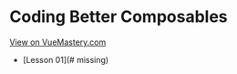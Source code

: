 # Coding Better Composables
[View on VueMastery.com](https://vuemastery.com/courses/coding-better-composables)
* [Lesson 01](# missing)
